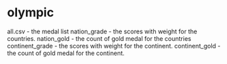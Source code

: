 # olympic
all.csv - the medal list
nation_grade - the scores with weight for the countries.
nation_gold - the count of gold medal for the countries
continent_grade - the scores with weight for the continent.
continent_gold - the count of gold medal for the continent.

